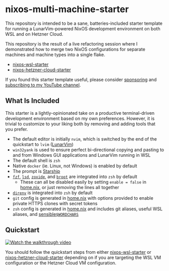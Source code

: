 # nixos-multi-machine-starter

This repository is intended to be a sane, batteries-included starter template
for running a LunarVim-powered NixOS development environment on both WSL and on
Hetzner Cloud.

This repository is the result of a live refactoring session where I
demonstrated how to merge two NixOS configurations for separate machines and
machine types into a single flake.

* [nixos-wsl-starter](https://github.com/lgug2z/nixos-wsl-starter)
* [nixos-hetzner-cloud-starter](https://github.com/lgug2z/nixos-hetzner-cloud-starter)

If you found this starter template useful, please consider
[sponsoring](https://github.com/sponsors/LGUG2Z) and [subscribing to my YouTube
channel](https://www.youtube.com/channel/UCeai3-do-9O4MNy9_xjO6mg?sub_confirmation=1).

## What Is Included

This starter is a lightly-opinionated take on a productive terminal-driven
development environment based on my own preferences. However, it is trivial to
customize to your liking both by removing and adding tools that you prefer.

* The default editor is initially `nvim`, which is switched by the end of the
  quickstart to `lvim` ([LunarVim](https://lunarvim.org))
* `win32yank` is used to ensure perfect bi-directional copying and pasting to
  and from Windows GUI applications and LunarVim running in WSL
* The default shell is `zsh`
* Native `docker` (ie. Linux, not Windows) is enabled by default
* The prompt is [Starship](https://starship.rs/)
* [`fzf`](https://github.com/junegunn/fzf),
  [`lsd`](https://github.com/lsd-rs/lsd),
  [`zoxide`](https://github.com/ajeetdsouza/zoxide), and
  [`broot`](https://github.com/Canop/broot) are integrated into `zsh` by
  default
    * These can all be disabled easily by setting `enable = false` in
      [home.nix](home.nix), or just removing the lines all together
* [`direnv`](https://github.com/direnv/direnv) is integrated into `zsh` by
  default
* `git` config is generated in [home.nix](home.nix) with options provided to
  enable private HTTPS clones with secret tokens
* `zsh` config is generated in [home.nix](home.nix) and includes git aliases,
  useful WSL aliases, and
  [sensible`$WORDCHARS`](https://lgug2z.com/articles/sensible-wordchars-for-most-developers/)

## Quickstart

[![Watch the walkthrough video](https://img.youtube.com/vi/LzRi9rPV2p4/hqdefault.jpg)](https://www.youtube.com/watch?v=LzRi9rPV2p4)

You should follow the quickstart steps from either
[nixos-wsl-starter](https://github.com/lgug2z/nixos-wsl-starter) or
[nixos-hetzner-cloud-starter](https://github.com/lgug2z/nixos-hetzner-cloud-starter)
depending on if you are targeting the WSL VM configuration or the Hetzner Cloud
VM configuration.
